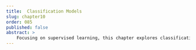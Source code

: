 ```yaml
---
title:  Classification Models
slug: chapter10
order: 085
published: false
abstract: >
    Focusing on supervised learning, this chapter explores classification techniques such as decision trees, random forests, and SVMs. Readers will learn to evaluate model performance using metrics like precision, recall, and F1 score.
---
```


